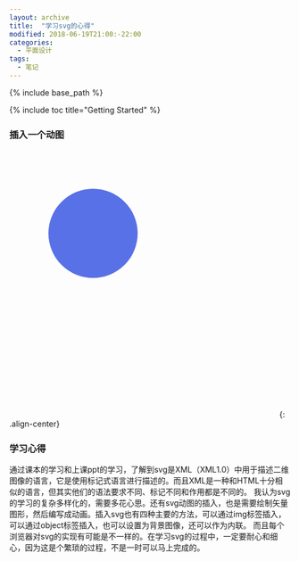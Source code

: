 ```yaml
---
layout: archive
title:  "学习svg的心得"
modified: 2018-06-19T21:00:-22:00
categories: 
  - 平面设计
tags:
  - 笔记
---
```


{% include base_path %}

{% include toc title="Getting Started" %}

### 插入一个动图

<svg width="480" height="480">
    <circle cx="150" cy="150" r="80" style="fill:#546DE6">
        <animate
                attributeName="fill-opacity"
                attributeType="CSS"
                values="1;0.5;1"
                begin="0s"
                dur="3s"
                repeatCount="indefinite"
        />
   </circle>            
</svg>  {: .align-center}

### 学习心得

通过课本的学习和上课ppt的学习，了解到svg是XML（XML1.0）中用于描述二维图像的语言，它是使用标记式语言进行描述的。而且XML是一种和HTML十分相似的语言，但其实他们的语法要求不同、标记不同和作用都是不同的。
我认为svg的学习的复杂多样化的，需要多花心思。还有svg动图的插入，也是需要绘制矢量图形，然后编写成动画。插入svg也有四种主要的方法，可以通过img标签插入，可以通过object标签插入，也可以设置为背景图像，还可以作为内联。
而且每个浏览器对svg的实现有可能是不一样的。在学习svg的过程中，一定要耐心和细心，因为这是个繁琐的过程，不是一时可以马上完成的。

